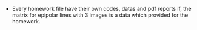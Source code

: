 - Every homework file have their own codes, datas and pdf reports if, the matrix for epipolar lines with 3 images is a data which provided for the homework.
